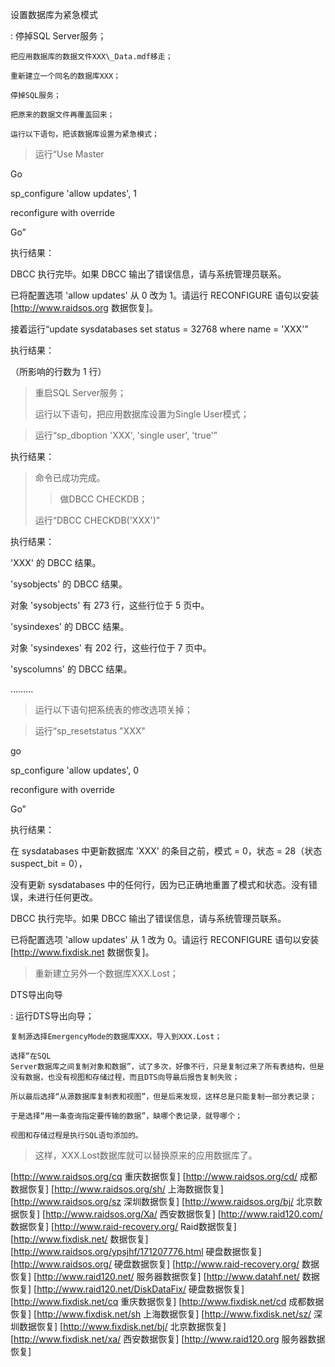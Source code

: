 设置数据库为紧急模式

:   停掉SQL Server服务；

    把应用数据库的数据文件XXX\_Data.mdf移走；

    重新建立一个同名的数据库XXX；

    停掉SQL服务；

    把原来的数据文件再覆盖回来；

    运行以下语句，把该数据库设置为紧急模式；

> 运行“Use Master

Go

sp\_configure 'allow updates', 1

reconfigure with override

Go”

执行结果：

DBCC 执行完毕。如果 DBCC 输出了错误信息，请与系统管理员联系。

已将配置选项 'allow updates' 从 0 改为 1。请运行 RECONFIGURE
语句以安装\[<http://www.raidsos.org> 数据恢复\]。

接着运行“update sysdatabases set status = 32768 where name = 'XXX'”

执行结果：

（所影响的行数为 1 行）

> 重启SQL Server服务；
>
> 运行以下语句，把应用数据库设置为Single User模式；

> 运行“sp\_dboption 'XXX', 'single user', 'true'”

执行结果：

> 命令已成功完成。
>
> > 做DBCC CHECKDB；
>
> 运行“DBCC CHECKDB('XXX')”

执行结果：

'XXX' 的 DBCC 结果。

'sysobjects' 的 DBCC 结果。

对象 'sysobjects' 有 273 行，这些行位于 5 页中。

'sysindexes' 的 DBCC 结果。

对象 'sysindexes' 有 202 行，这些行位于 7 页中。

'syscolumns' 的 DBCC 结果。

………

> 运行以下语句把系统表的修改选项关掉；

> 运行“sp\_resetstatus "XXX"

go

sp\_configure 'allow updates', 0

reconfigure with override

Go”

执行结果：

在 sysdatabases 中更新数据库 'XXX' 的条目之前，模式 = 0，状态 = 28（状态
suspect\_bit = 0），

没有更新 sysdatabases
中的任何行，因为已正确地重置了模式和状态。没有错误，未进行任何更改。

DBCC 执行完毕。如果 DBCC 输出了错误信息，请与系统管理员联系。

已将配置选项 'allow updates' 从 1 改为 0。请运行 RECONFIGURE
语句以安装\[<http://www.fixdisk.net> 数据恢复\]。

> 重新建立另外一个数据库XXX.Lost；

DTS导出向导

:   运行DTS导出向导；

    复制源选择EmergencyMode的数据库XXX，导入到XXX.Lost；

    选择“在SQL
    Server数据库之间复制对象和数据”，试了多次，好像不行，只是复制过来了所有表结构，但是没有数据，也没有视图和存储过程，而且DTS向导最后报告复制失败；

    所以最后选择“从源数据库复制表和视图”，但是后来发现，这样总是只能复制一部分表记录；

    于是选择“用一条查询指定要传输的数据”，缺哪个表记录，就导哪个；

    视图和存储过程是执行SQL语句添加的。

> 这样，XXX.Lost数据库就可以替换原来的应用数据库了。

\[<http://www.raidsos.org/cq> 重庆数据恢复\]
\[<http://www.raidsos.org/cd/> 成都数据恢复\]
\[<http://www.raidsos.org/sh/> 上海数据恢复\]
\[<http://www.raidsos.org/sz> 深圳数据恢复\]
\[<http://www.raidsos.org/bj/> 北京数据恢复\]
\[<http://www.raidsos.org/Xa/> 西安数据恢复\]
\[<http://www.raid120.com/> 数据恢复\] \[<http://www.raid-recovery.org/>
Raid数据恢复\] \[<http://www.fixdisk.net/> 数据恢复\]
\[<http://www.raidsos.org/ypsjhf/171207776.html> 硬盘数据恢复\]
\[<http://www.raidsos.org/> 硬盘数据恢复\]
\[<http://www.raid-recovery.org/> 数据恢复\] \[<http://www.raid120.net/>
服务器数据恢复\] \[<http://www.datahf.net/> 数据恢复\]
\[<http://www.raid120.net/DiskDataFix/> 硬盘数据恢复\]
\[<http://www.fixdisk.net/cq> 重庆数据恢复\]
\[<http://www.fixdisk.net/cd> 成都数据恢复\]
\[<http://www.fixdisk.net/sh> 上海数据恢复\]
\[<http://www.fixdisk.net/sz/> 深圳数据恢复\]
\[<http://www.fixdisk.net/bj/> 北京数据恢复\]
\[<http://www.fixdisk.net/xa/> 西安数据恢复\] \[<http://www.raid120.org>
服务器数据恢复\]
